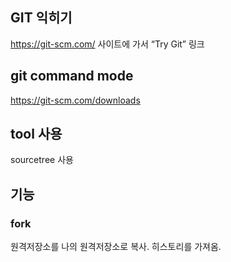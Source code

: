 ## GIT 익히기
 https://git-scm.com/ 사이트에 가서 “Try Git” 링크
## git command mode
https://git-scm.com/downloads
## tool 사용
sourcetree 사용
## 기능
### fork
원격저장소를 나의 원격저장소로 복사. 히스토리를 가져옴. 
